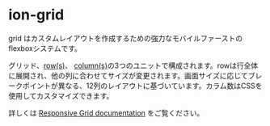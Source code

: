 # ion-grid


grid はカスタムレイアウトを作成するための強力なモバイルファーストのflexboxシステムです。

グリッド、[row(s)](../row)、 [column(s)](../col)の3つのユニットで構成されます。rowは行全体に展開され、他の列に合わせてサイズが変更されます。画面サイズに応じてブレークポイントが異なる、12列のレイアウトに基づいています。カラム数はCSSを使用してカスタマイズできます。

詳しくは [Responsive Grid documentation](/docs/layout/grid) をご覧ください。